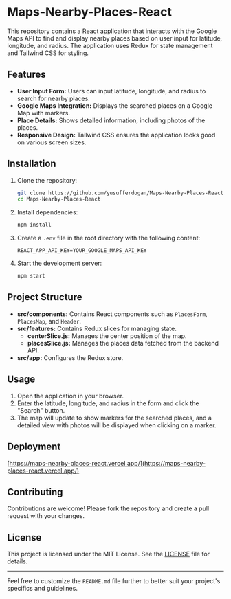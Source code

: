 # Maps-Nearby-Places-React

This repository contains a React application that interacts with the Google Maps API to find and display nearby places based on user input for latitude, longitude, and radius. The application uses Redux for state management and Tailwind CSS for styling.

## Features

- **User Input Form:** Users can input latitude, longitude, and radius to search for nearby places.
- **Google Maps Integration:** Displays the searched places on a Google Map with markers.
- **Place Details:** Shows detailed information, including photos of the places.
- **Responsive Design:** Tailwind CSS ensures the application looks good on various screen sizes.

## Installation

1. Clone the repository:
    ```bash
    git clone https://github.com/yusufferdogan/Maps-Nearby-Places-React.git
    cd Maps-Nearby-Places-React
    ```

2. Install dependencies:
    ```bash
    npm install
    ```

3. Create a `.env` file in the root directory with the following content:
    ```
    REACT_APP_API_KEY=YOUR_GOOGLE_MAPS_API_KEY
    ```

4. Start the development server:
    ```bash
    npm start
    ```

## Project Structure

- **src/components:** Contains React components such as `PlacesForm`, `PlacesMap`, and `Header`.
- **src/features:** Contains Redux slices for managing state.
  - **centerSlice.js:** Manages the center position of the map.
  - **placesSlice.js:** Manages the places data fetched from the backend API.
- **src/app:** Configures the Redux store.

## Usage

1. Open the application in your browser.
2. Enter the latitude, longitude, and radius in the form and click the "Search" button.
3. The map will update to show markers for the searched places, and a detailed view with photos will be displayed when clicking on a marker.

## Deployment

[https://maps-nearby-places-react.vercel.app/](https://maps-nearby-places-react.vercel.app/)

## Contributing

Contributions are welcome! Please fork the repository and create a pull request with your changes.

## License

This project is licensed under the MIT License. See the [LICENSE](LICENSE) file for details.

---

Feel free to customize the `README.md` file further to better suit your project's specifics and guidelines.

